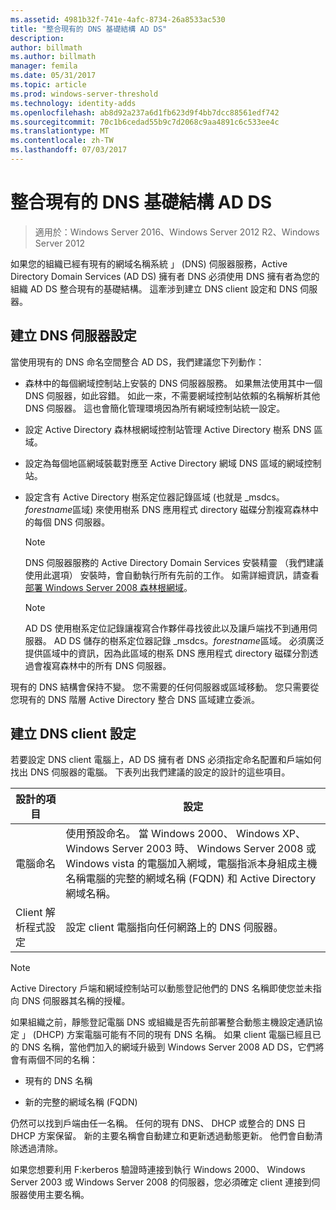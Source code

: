 ```yaml
---
ms.assetid: 4981b32f-741e-4afc-8734-26a8533ac530
title: "整合現有的 DNS 基礎結構 AD DS"
description: 
author: billmath
ms.author: billmath
manager: femila
ms.date: 05/31/2017
ms.topic: article
ms.prod: windows-server-threshold
ms.technology: identity-adds
ms.openlocfilehash: ab8d92a237a6d1fb623d9f4bb7dcc88561edf742
ms.sourcegitcommit: 70c1b6cedad55b9c7d2068c9aa4891c6c533ee4c
ms.translationtype: MT
ms.contentlocale: zh-TW
ms.lasthandoff: 07/03/2017
---
```

# <a name="integrating-ad-ds-into-an-existing-dns-infrastructure"></a>整合現有的 DNS 基礎結構 AD DS

>適用於：Windows Server 2016、Windows Server 2012 R2、Windows Server 2012

如果您的組織已經有現有的網域名稱系統 」 (DNS) 伺服器服務，Active Directory Domain Services (AD DS) 擁有者 DNS 必須使用 DNS 擁有者為您的組織 AD DS 整合現有的基礎結構。 這牽涉到建立 DNS client 設定和 DNS 伺服器。  
  
## <a name="creating-a-dns-server-configuration"></a>建立 DNS 伺服器設定  
當使用現有的 DNS 命名空間整合 AD DS，我們建議您下列動作：  
  
-   森林中的每個網域控制站上安裝的 DNS 伺服器服務。 如果無法使用其中一個 DNS 伺服器，如此容錯。 如此一來，不需要網域控制站依賴的名稱解析其他 DNS 伺服器。 這也會簡化管理環境因為所有網域控制站統一設定。  
  
-   設定 Active Directory 森林根網域控制站管理 Active Directory 樹系 DNS 區域。  
  
-   設定為每個地區網域裝載對應至 Active Directory 網域 DNS 區域的網域控制站。  
  
-   設定含有 Active Directory 樹系定位器記錄區域 (也就是 _msdcs。*forestname*區域) 來使用樹系 DNS 應用程式 directory 磁碟分割複寫森林中的每個 DNS 伺服器。  
  
    > [!NOTE]  
    > DNS 伺服器服務的 Active Directory Domain Services 安裝精靈 （我們建議使用此選項） 安裝時，會自動執行所有先前的工作。 如需詳細資訊，請查看[部署 Windows Server 2008 森林根網域](https://technet.microsoft.com/library/cc731174.aspx)。  
  
    > [!NOTE]  
    > AD DS 使用樹系定位記錄讓複寫合作夥伴尋找彼此以及讓戶端找不到通用伺服器。 AD DS 儲存的樹系定位器記錄 _msdcs。*forestname*區域。 必須廣泛提供區域中的資訊，因為此區域的樹系 DNS 應用程式 directory 磁碟分割透過會複寫森林中的所有 DNS 伺服器。  
  
現有的 DNS 結構會保持不變。 您不需要的任何伺服器或區域移動。 您只需要從您現有的 DNS 階層 Active Directory 整合 DNS 區域建立委派。  
  
## <a name="creating-the-dns-client-configuration"></a>建立 DNS client 設定  
若要設定 DNS client 電腦上，AD DS 擁有者 DNS 必須指定命名配置和戶端如何找出 DNS 伺服器的電腦。 下表列出我們建議的設定的設計的這些項目。  
  
|設計的項目|設定|  
|------------------|-----------------|  
|電腦命名|使用預設命名。 當 Windows 2000、 Windows XP、 Windows Server 2003 時、 Windows Server 2008 或 Windows vista 的電腦加入網域，電腦指派本身組成主機名稱電腦的完整的網域名稱 (FQDN) 和 Active Directory 網域名稱。|  
|Client 解析程式設定|設定 client 電腦指向任何網路上的 DNS 伺服器。|  
  
> [!NOTE]  
> Active Directory 戶端和網域控制站可以動態登記他們的 DNS 名稱即使您並未指向 DNS 伺服器其名稱的授權。  
  
如果組織之前，靜態登記電腦 DNS 或組織是否先前部署整合動態主機設定通訊協定 」 (DHCP) 方案電腦可能有不同的現有 DNS 名稱。 如果 client 電腦已經且已的 DNS 名稱，當他們加入的網域升級到 Windows Server 2008 AD DS，它們將會有兩個不同的名稱：  
  
-   現有的 DNS 名稱  
  
-   新的完整的網域名稱 (FQDN)  
  
仍然可以找到戶端由任一名稱。 任何的現有 DNS、 DHCP 或整合的 DNS 日 DHCP 方案保留。 新的主要名稱會自動建立和更新透過動態更新。 他們會自動清除透過清除。  
  
如果您想要利用 F:kerberos 驗證時連接到執行 Windows 2000、 Windows Server 2003 或 Windows Server 2008 的伺服器，您必須確定 client 連接到伺服器使用主要名稱。  
  


